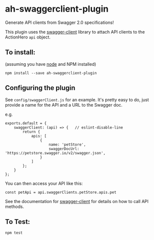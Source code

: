 # ah-swaggerclient-plugin

Generate API clients from Swagger 2.0 specifications!

This plugin uses the [swagger-client](https://www.npmjs.com/package/swagger-client) library to attach API clients to the ActionHero `api` object.

## To install:
(assuming you have [node](http://nodejs.org/) and NPM installed)

`npm install --save ah-swaggerclient-plugin`

## Configuring the plugin

See `config/swaggerClient.js` for an example. It's pretty easy to do, just provide a name for the API and a URL to the Swagger doc.

e.g.

```
exports.default = {
    swaggerClient: (api) => {   // eslint-disable-line
        return {
            apis: [
                {
                    name: 'petStore',
                    swaggerDocUrl: 'https://petstore.swagger.io/v2/swagger.json',
                }
            ]
        };
    }
};
```

You can then access your API like this:

`const petApi = api.swaggerClients.petStore.apis.pet`

See the documentation for [swagger-client](https://github.com/swagger-api/swagger-js#constructor-and-methods) for details on how to call API methods.

## To Test:
`npm test`
